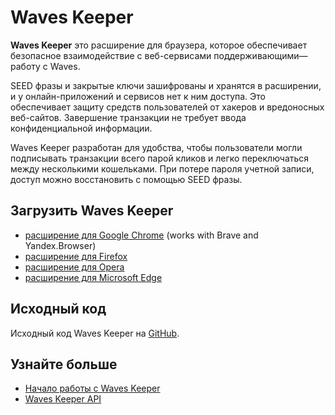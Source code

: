 # Waves Keeper

**Waves Keeper**  это расширение для браузера, которое обеспечивает безопасное взаимодействие с веб-сервисами поддерживающими— работу с Waves.

SEED фразы и закрытые ключи зашифрованы и хранятся в расширении, и у онлайн-приложений и сервисов нет к ним доступа. Это обеспечивает защиту средств пользователей от хакеров и вредоносных веб-сайтов. Завершение транзакции не требует ввода конфиденциальной информации.

Waves Keeper разработан для удобства, чтобы пользователи могли подписывать транзакции всего парой кликов и легко переключаться между несколькими кошельками. При потере пароля учетной записи, доступ можно восстановить с помощью SEED фразы.

## Загрузить Waves Keeper

* [расширение для Google Chrome](https://chrome.google.com/webstore/detail/waves-keeper/lpilbniiabackdjcionkobglmddfbcjo) (works with Brave and Yandex.Browser)
* [расширение для Firefox](https://addons.mozilla.org/en-US/firefox/addon/waves-keeper)
* [расширение для Opera](https://addons.opera.com/en/extensions/details/waves-keeper)
* [расширение для Microsoft Edge](https://www.microsoft.com/en-us/p/waves-keeper/9npz1hrq32nt?activetab=pivot:overviewtab)

## Исходный код

Исходный код Waves Keeper на [GitHub](https://github.com/wavesplatform/waveskeeper).

## Узнайте больше

* [Начало работы с Waves Keeper](/ru/ecosystem/waves-keeper/getting-started-with-keeper)
* [Waves Keeper API](/ru/ecosystem/waves-keeper/waves-keeper-api)
